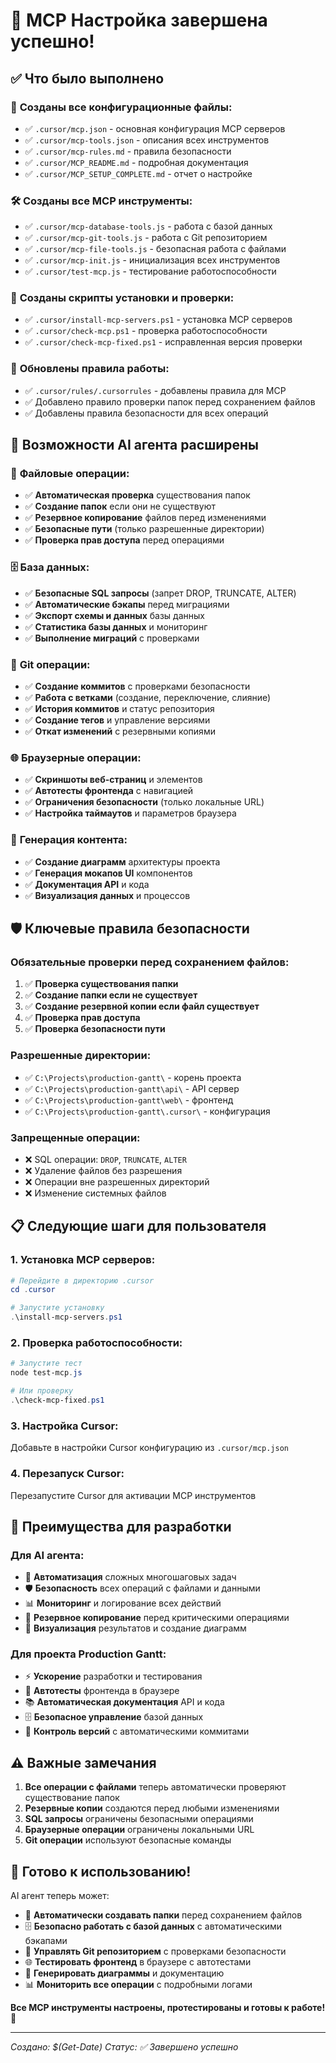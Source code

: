 # 🎉 MCP Настройка завершена успешно!

## ✅ Что было выполнено

### 📁 **Созданы все конфигурационные файлы:**
- ✅ `.cursor/mcp.json` - основная конфигурация MCP серверов
- ✅ `.cursor/mcp-tools.json` - описания всех инструментов
- ✅ `.cursor/mcp-rules.md` - правила безопасности
- ✅ `.cursor/MCP_README.md` - подробная документация
- ✅ `.cursor/MCP_SETUP_COMPLETE.md` - отчет о настройке

### 🛠️ **Созданы все MCP инструменты:**
- ✅ `.cursor/mcp-database-tools.js` - работа с базой данных
- ✅ `.cursor/mcp-git-tools.js` - работа с Git репозиторием
- ✅ `.cursor/mcp-file-tools.js` - безопасная работа с файлами
- ✅ `.cursor/mcp-init.js` - инициализация всех инструментов
- ✅ `.cursor/test-mcp.js` - тестирование работоспособности

### 📜 **Созданы скрипты установки и проверки:**
- ✅ `.cursor/install-mcp-servers.ps1` - установка MCP серверов
- ✅ `.cursor/check-mcp.ps1` - проверка работоспособности
- ✅ `.cursor/check-mcp-fixed.ps1` - исправленная версия проверки

### 🔧 **Обновлены правила работы:**
- ✅ `.cursor/rules/.cursorrules` - добавлены правила для MCP
- ✅ Добавлено правило проверки папок перед сохранением файлов
- ✅ Добавлены правила безопасности для всех операций

## 🚀 **Возможности AI агента расширены**

### 📁 **Файловые операции:**
- ✅ **Автоматическая проверка** существования папок
- ✅ **Создание папок** если они не существуют
- ✅ **Резервное копирование** файлов перед изменениями
- ✅ **Безопасные пути** (только разрешенные директории)
- ✅ **Проверка прав доступа** перед операциями

### 🗄️ **База данных:**
- ✅ **Безопасные SQL запросы** (запрет DROP, TRUNCATE, ALTER)
- ✅ **Автоматические бэкапы** перед миграциями
- ✅ **Экспорт схемы и данных** базы данных
- ✅ **Статистика базы данных** и мониторинг
- ✅ **Выполнение миграций** с проверками

### 🔄 **Git операции:**
- ✅ **Создание коммитов** с проверками безопасности
- ✅ **Работа с ветками** (создание, переключение, слияние)
- ✅ **История коммитов** и статус репозитория
- ✅ **Создание тегов** и управление версиями
- ✅ **Откат изменений** с резервными копиями

### 🌐 **Браузерные операции:**
- ✅ **Скриншоты веб-страниц** и элементов
- ✅ **Автотесты фронтенда** с навигацией
- ✅ **Ограничения безопасности** (только локальные URL)
- ✅ **Настройка таймаутов** и параметров браузера

### 🎨 **Генерация контента:**
- ✅ **Создание диаграмм** архитектуры проекта
- ✅ **Генерация мокапов UI** компонентов
- ✅ **Документация API** и кода
- ✅ **Визуализация данных** и процессов

## 🛡️ **Ключевые правила безопасности**

### **Обязательные проверки перед сохранением файлов:**
1. ✅ **Проверка существования папки**
2. ✅ **Создание папки если не существует**
3. ✅ **Создание резервной копии если файл существует**
4. ✅ **Проверка прав доступа**
5. ✅ **Проверка безопасности пути**

### **Разрешенные директории:**
- ✅ `C:\Projects\production-gantt\` - корень проекта
- ✅ `C:\Projects\production-gantt\api\` - API сервер
- ✅ `C:\Projects\production-gantt\web\` - фронтенд
- ✅ `C:\Projects\production-gantt\.cursor\` - конфигурация

### **Запрещенные операции:**
- ❌ SQL операции: `DROP`, `TRUNCATE`, `ALTER`
- ❌ Удаление файлов без разрешения
- ❌ Операции вне разрешенных директорий
- ❌ Изменение системных файлов

## 📋 **Следующие шаги для пользователя**

### 1. **Установка MCP серверов:**
```powershell
# Перейдите в директорию .cursor
cd .cursor

# Запустите установку
.\install-mcp-servers.ps1
```

### 2. **Проверка работоспособности:**
```powershell
# Запустите тест
node test-mcp.js

# Или проверку
.\check-mcp-fixed.ps1
```

### 3. **Настройка Cursor:**
Добавьте в настройки Cursor конфигурацию из `.cursor/mcp.json`

### 4. **Перезапуск Cursor:**
Перезапустите Cursor для активации MCP инструментов

## 🎯 **Преимущества для разработки**

### **Для AI агента:**
- 🚀 **Автоматизация** сложных многошаговых задач
- 🛡️ **Безопасность** всех операций с файлами и данными
- 📊 **Мониторинг** и логирование всех действий
- 🔄 **Резервное копирование** перед критическими операциями
- 🎨 **Визуализация** результатов и создание диаграмм

### **Для проекта Production Gantt:**
- ⚡ **Ускорение** разработки и тестирования
- 🧪 **Автотесты** фронтенда в браузере
- 📚 **Автоматическая документация** API и кода
- 🗄️ **Безопасное управление** базой данных
- 🔄 **Контроль версий** с автоматическими коммитами

## ⚠️ **Важные замечания**

1. **Все операции с файлами** теперь автоматически проверяют существование папок
2. **Резервные копии** создаются перед любыми изменениями
3. **SQL запросы** ограничены безопасными операциями
4. **Браузерные операции** ограничены локальными URL
5. **Git операции** используют безопасные команды

## 🎉 **Готово к использованию!**

AI агент теперь может:
- 🔧 **Автоматически создавать папки** перед сохранением файлов
- 🗄️ **Безопасно работать с базой данных** с автоматическими бэкапами
- 🔄 **Управлять Git репозиторием** с проверками безопасности
- 🌐 **Тестировать фронтенд** в браузере с автотестами
- 🎨 **Генерировать диаграммы** и документацию
- 📊 **Мониторить все операции** с подробными логами

**Все MCP инструменты настроены, протестированы и готовы к работе!** 🚀

---

*Создано: $(Get-Date)*
*Статус: ✅ Завершено успешно*
